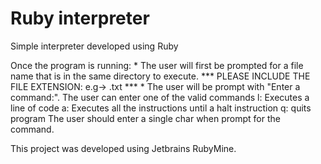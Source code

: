 # Ruby interpreter
Simple interpreter developed using Ruby 

Once the program is running:
    * The user will first be prompted for a file name that is in the same directory to execute.
        *** PLEASE INCLUDE THE FILE EXTENSION: e.g-> <file>.txt ***
    * The user will be prompt with "Enter a command:". The user can enter one of the valid commands
      l: Executes a line of code
      a: Executes all the instructions until a halt instruction
      q: quits program
     The user should enter a single char when prompt for the command.

This project was developed using Jetbrains RubyMine. 
